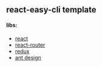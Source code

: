 ## react-easy-cli template  

#### libs:  
- [react](https://reactjs.org/)  
- [react-router](https://reacttraining.com/react-router/)
- [redux](http://cn.redux.js.org/)
- [ant design](https://ant.design/docs/react/introduce-cn)